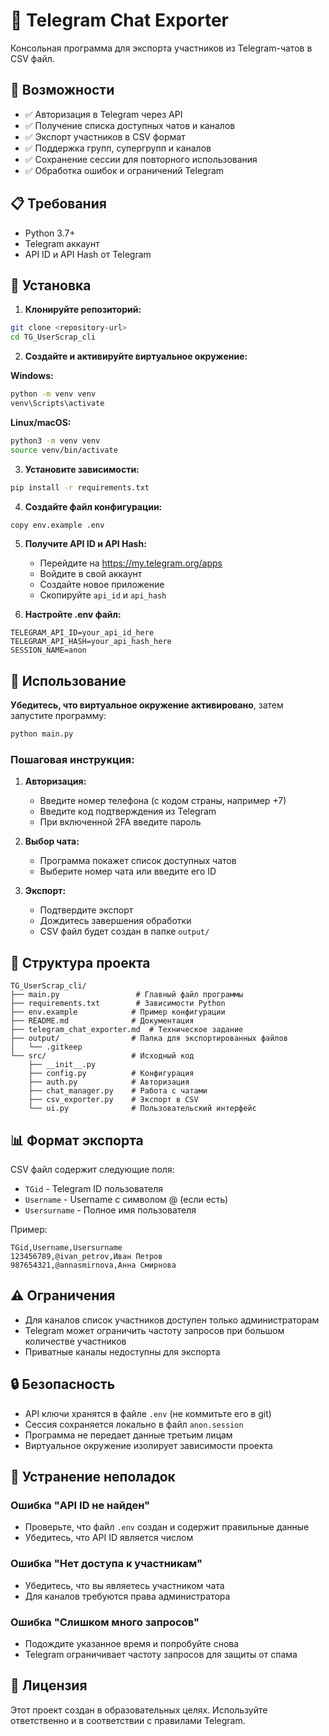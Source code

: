 # 📱 Telegram Chat Exporter

Консольная программа для экспорта участников из Telegram-чатов в CSV файл.

## 🚀 Возможности

- ✅ Авторизация в Telegram через API
- ✅ Получение списка доступных чатов и каналов
- ✅ Экспорт участников в CSV формат
- ✅ Поддержка групп, супергрупп и каналов
- ✅ Сохранение сессии для повторного использования
- ✅ Обработка ошибок и ограничений Telegram

## 📋 Требования

- Python 3.7+
- Telegram аккаунт
- API ID и API Hash от Telegram

## 🔧 Установка

1. **Клонируйте репозиторий:**
```bash
git clone <repository-url>
cd TG_UserScrap_cli
```

2. **Создайте и активируйте виртуальное окружение:**

**Windows:**
```bash
python -m venv venv
venv\Scripts\activate
```

**Linux/macOS:**
```bash
python3 -m venv venv
source venv/bin/activate
```

3. **Установите зависимости:**
```bash
pip install -r requirements.txt
```

4. **Создайте файл конфигурации:**
```bash
copy env.example .env
```

5. **Получите API ID и API Hash:**
   - Перейдите на https://my.telegram.org/apps
   - Войдите в свой аккаунт
   - Создайте новое приложение
   - Скопируйте `api_id` и `api_hash`

6. **Настройте .env файл:**
```env
TELEGRAM_API_ID=your_api_id_here
TELEGRAM_API_HASH=your_api_hash_here
SESSION_NAME=anon
```

## 🎯 Использование

**Убедитесь, что виртуальное окружение активировано**, затем запустите программу:
```bash
python main.py
```

### Пошаговая инструкция:

1. **Авторизация:**
   - Введите номер телефона (с кодом страны, например +7)
   - Введите код подтверждения из Telegram
   - При включенной 2FA введите пароль

2. **Выбор чата:**
   - Программа покажет список доступных чатов
   - Выберите номер чата или введите его ID

3. **Экспорт:**
   - Подтвердите экспорт
   - Дождитесь завершения обработки
   - CSV файл будет создан в папке `output/`

## 📁 Структура проекта

```
TG_UserScrap_cli/
├── main.py                 # Главный файл программы
├── requirements.txt        # Зависимости Python
├── env.example            # Пример конфигурации
├── README.md              # Документация
├── telegram_chat_exporter.md  # Техническое задание
├── output/                # Папка для экспортированных файлов
│   └── .gitkeep
└── src/                   # Исходный код
    ├── __init__.py
    ├── config.py          # Конфигурация
    ├── auth.py            # Авторизация
    ├── chat_manager.py    # Работа с чатами
    ├── csv_exporter.py    # Экспорт в CSV
    └── ui.py              # Пользовательский интерфейс
```

## 📊 Формат экспорта

CSV файл содержит следующие поля:
- `TGid` - Telegram ID пользователя
- `Username` - Username с символом @ (если есть)
- `Usersurname` - Полное имя пользователя

Пример:
```csv
TGid,Username,Usersurname
123456789,@ivan_petrov,Иван Петров
987654321,@annasmirnova,Анна Смирнова
```

## ⚠️ Ограничения

- Для каналов список участников доступен только администраторам
- Telegram может ограничить частоту запросов при большом количестве участников
- Приватные каналы недоступны для экспорта

## 🔒 Безопасность

- API ключи хранятся в файле `.env` (не коммитьте его в git)
- Сессия сохраняется локально в файл `anon.session`
- Программа не передает данные третьим лицам
- Виртуальное окружение изолирует зависимости проекта

## 🐛 Устранение неполадок

### Ошибка "API ID не найден"
- Проверьте, что файл `.env` создан и содержит правильные данные
- Убедитесь, что API ID является числом

### Ошибка "Нет доступа к участникам"
- Убедитесь, что вы являетесь участником чата
- Для каналов требуются права администратора

### Ошибка "Слишком много запросов"
- Подождите указанное время и попробуйте снова
- Telegram ограничивает частоту запросов для защиты от спама

## 📝 Лицензия

Этот проект создан в образовательных целях. Используйте ответственно и в соответствии с правилами Telegram. 